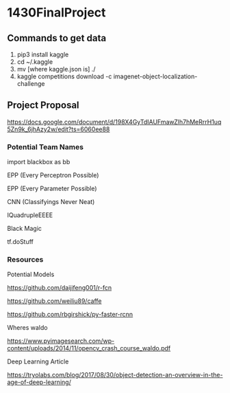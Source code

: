 
# 1430FinalProject
## Commands to get data
1. pip3 install kaggle
2. cd ~/.kaggle
3. mv [where kaggle.json is] ./
4. kaggle competitions download -c imagenet-object-localization-challenge

## Project Proposal
https://docs.google.com/document/d/198X4GyTdIAUFmawZlh7hMeRrrH1uq5Zn9k_6jhAzy2w/edit?ts=6060ee88

### Potential Team Names
import blackbox as bb

EPP (Every Perceptron Possible)

EPP (Every Parameter Possible)

CNN (Classifyings Never Neat)

IQuadrupleEEEE

Black Magic

tf.doStuff


### Resources 

Potential Models

https://github.com/daijifeng001/r-fcn

https://github.com/weiliu89/caffe

https://github.com/rbgirshick/py-faster-rcnn


Wheres waldo

https://www.pyimagesearch.com/wp-content/uploads/2014/11/opencv_crash_course_waldo.pdf



Deep Learning Article 

https://tryolabs.com/blog/2017/08/30/object-detection-an-overview-in-the-age-of-deep-learning/

